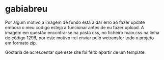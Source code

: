# gabiabreu
Por algum motivo a imagem de fundo está a dar erro ao fazer update embora o meu codigo esteja a funcionar antes de eu fazer upload.
A imagem em questão encontra-se na pasta css, no ficheiro main.css na linha de código 1296, por este motivo irei enviar pelo wetransfer 
todo o projeto em formato zip.

Gostaria de acrescentar que este site foi feito apartir de um template.
